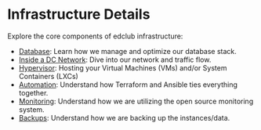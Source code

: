 # Infrastructure Details

Explore the core components of edclub infrastructure:

- [Database](./traffic-flow.md): Learn how we manage and optimize our database stack.
- [Inside a DC Network](./inside-network.md): Dive into our network and traffic flow.
- [Hypervisor](./hypervisor.md): Hosting your Virtual Machines (VMs) and/or System Containers (LXCs)
- [Automation](./automation.md): Understand how Terraform and Ansible ties everything together.
- [Monitoring](./monitoring.md): Understand how we are utilizing the open source monitoring system.
- [Backups](./backups.md): Understand how we are backing up the instances/data.